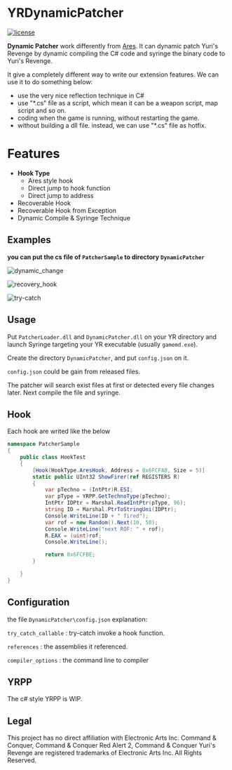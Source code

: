 
# YRDynamicPatcher

[![license](https://www.gnu.org/graphics/gplv3-or-later.png)](https://www.gnu.org/licenses/gpl-3.0.en.html)

**Dynamic Patcher** work differently from [Ares](https://github.com/Ares-Developers/Ares). It can dynamic patch Yuri's Revenge by dynamic compiling the C# code and syringe the binary code to Yuri's Revenge.

It give a completely different way to write our extension features.
We can use it to do something below:
- use the very nice reflection technique in C#
- use "\*.cs" file as a script, which mean it can be a weapon script, map script and so on.
- coding when the game is running, without restarting the game.
- without building a dll file. instead, we can use "\*.cs" file as hotfix.

**Features**
============
- **Hook Type**
  - Ares style hook
  - Direct jump to hook function
  - Direct jump to address
- Recoverable Hook
- Recoverable Hook from Exception
- Dynamic Compile & Syringe Technique


Examples
--------
**you can put the cs file of `PatcherSample` to directory `DynamicPatcher`**

![dynamic_change](Sample/dynamic_change.gif)

![recovery_hook](Sample/recovery_hook.gif)

![try-catch](Sample/try-catch.gif)

Usage
--------
Put `PatcherLoader.dll` and `DynamicPatcher.dll` on your YR directory and launch Syringe targeting your YR executable (usually `gamemd.exe`).

Create the directory `DynamicPatcher`, and put `config.json` on it.

`config.json` could be gain from released files.

The patcher will search exist files at first or detected every file changes later. Next compile the file and syringe.

Hook
--------
Each hook are writed like the below

``` csharp
namespace PatcherSample
{
    public class HookTest
    {
        [Hook(HookType.AresHook, Address = 0x6FCFA0, Size = 5)]
        static public UInt32 ShowFirer(ref REGISTERS R)
        {
            var pTechno = (IntPtr)R.ESI;
            var pType = YRPP.GetTechnoType(pTechno);
            IntPtr IDPtr = Marshal.ReadIntPtr(pType, 96);
            string ID = Marshal.PtrToStringUni(IDPtr);
            Console.WriteLine(ID + " fired");
            var rof = new Random().Next(10, 50);
            Console.WriteLine("next ROF: " + rof);
            R.EAX = (uint)rof;
            Console.WriteLine();

            return 0x6FCFBE;
        }

    }
}
```

Configuration
--------
the file `DynamicPatcher\config.json` explanation:

`try_catch_callable` : try-catch invoke a hook function.

`references` : the assemblies it referenced.

`compiler_options` : the command line to compiler


YRPP
--------
The c# style YRPP is WIP.


Legal
-----
This project has no direct affiliation with Electronic Arts Inc. Command & Conquer, Command & Conquer Red Alert 2, Command & Conquer Yuri's Revenge are registered trademarks of Electronic Arts Inc. All Rights Reserved.
